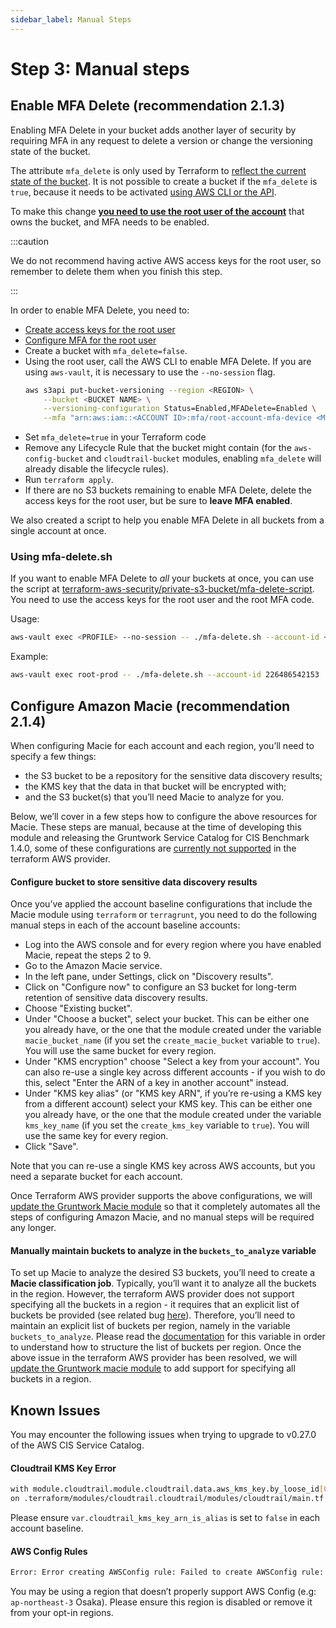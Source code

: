 ```yaml
---
sidebar_label: Manual Steps
---
```


# Step 3: Manual steps

## Enable MFA Delete (recommendation 2.1.3)

Enabling MFA Delete in your bucket adds another layer of security by requiring MFA in any request to delete a version or change the versioning state of the bucket.

The attribute `mfa_delete` is only used by Terraform to [reflect the current state of the bucket](https://registry.terraform.io/providers/hashicorp/aws/latest/docs/resources/s3_bucket#mfa_delete). It is not possible to create a bucket if the `mfa_delete` is `true`, because it needs to be activated [using AWS CLI or the API](https://docs.aws.amazon.com/AmazonS3/latest/userguide/MultiFactorAuthenticationDelete.html).

To make this change [**you need to use the root user of the account**](https://docs.aws.amazon.com/general/latest/gr/root-vs-iam.html#aws_tasks-that-require-root) that owns the bucket, and MFA needs to be enabled.

:::caution

We do not recommend having active AWS access keys for the root user, so remember to delete them when you finish this step.

:::

In order to enable MFA Delete, you need to:

- [Create access keys for the root user](https://docs.aws.amazon.com/IAM/latest/UserGuide/id_root-user.html#id_root-user_manage_add-key)
- [Configure MFA for the root user](https://docs.aws.amazon.com/IAM/latest/UserGuide/id_root-user.html#id_root-user_manage_mfa)
- Create a bucket with `mfa_delete=false`.
- Using the root user, call the AWS CLI to enable MFA Delete. If you are using `aws-vault`, it is necessary to use the `--no-session` flag.
  ```bash
  aws s3api put-bucket-versioning --region <REGION> \
      --bucket <BUCKET NAME> \
      --versioning-configuration Status=Enabled,MFADelete=Enabled \
      --mfa "arn:aws:iam::<ACCOUNT ID>:mfa/root-account-mfa-device <MFA CODE>"
  ```
- Set `mfa_delete=true` in your Terraform code
- Remove any Lifecycle Rule that the bucket might contain (for the `aws-config-bucket` and `cloudtrail-bucket` modules, enabling `mfa_delete` will already disable the lifecycle rules).
- Run `terraform apply`.
- If there are no S3 buckets remaining to enable MFA Delete, delete the access keys for the root user, but be sure to **leave MFA enabled**.

We also created a script to help you enable MFA Delete in all buckets from a single account at once.

### Using mfa-delete.sh

If you want to enable MFA Delete to _all_ your buckets at once, you can use the script at [terraform-aws-security/private-s3-bucket/mfa-delete-script](https://github.com/gruntwork-io/terraform-aws-security/tree/master/modules/private-s3-bucket). You need to use the access keys for the root user and the root MFA code.

Usage:

```bash
aws-vault exec <PROFILE> --no-session -- ./mfa-delete.sh --account-id <ACCOUNT ID>
```

Example:

```bash
aws-vault exec root-prod -- ./mfa-delete.sh --account-id 226486542153
```

## Configure Amazon Macie (recommendation 2.1.4)

When configuring Macie for each account and each region, you’ll need to specify a few things:

- the S3 bucket to be a repository for the sensitive data discovery results;
- the KMS key that the data in that bucket will be encrypted with;
- and the S3 bucket(s) that you’ll need Macie to analyze for you.

Below, we’ll cover in a few steps how to configure the above resources for Macie. These steps are manual, because at the time of developing this module and releasing the Gruntwork Service Catalog for CIS Benchmark 1.4.0, some of these configurations are [currently not supported](https://github.com/hashicorp/terraform-provider-aws/issues/19856) in the terraform AWS provider.

#### Configure bucket to store sensitive data discovery results

Once you’ve applied the account baseline configurations that include the Macie module using `terraform` or `terragrunt`, you need to do the following manual steps in each of the account baseline accounts:

- Log into the AWS console and for every region where you have enabled Macie, repeat the steps 2 to 9.
- Go to the Amazon Macie service.
- In the left pane, under Settings, click on "Discovery results".
- Click on "Configure now" to configure an S3 bucket for long-term retention of sensitive data discovery results.
- Choose "Existing bucket".
- Under "Choose a bucket", select your bucket. This can be either one you already have, or the one that the module created under the variable `macie_bucket_name` (if you set the `create_macie_bucket` variable to `true`). You will use the same bucket for every region.
- Under "KMS encryption" choose "Select a key from your account". You can also re-use a single key across different accounts - if you wish to do this, select "Enter the ARN of a key in another account" instead.
- Under "KMS key alias" (or "KMS key ARN", if you’re re-using a KMS key from a different account) select your KMS key. This can be either one you already have, or the one that the module created under the variable `kms_key_name` (if you set the `create_kms_key` variable to `true`). You will use the same key for every region.
- Click "Save".

Note that you can re-use a single KMS key across AWS accounts, but you need a separate bucket for each account.

Once Terraform AWS provider supports the above configurations, we will
[update the Gruntwork Macie module](https://github.com/gruntwork-io/terraform-aws-cis-service-catalog/issues/205)
so that it completely automates all the steps of configuring Amazon Macie, and no manual steps will be required any longer.

#### Manually maintain buckets to analyze in the `buckets_to_analyze` variable

To set up Macie to analyze the desired S3 buckets, you’ll need to create a **Macie classification job**. Typically, you’ll want it to analyze all the buckets in the region. However, the terraform AWS provider does not support specifying all the buckets in a region - it requires that an explicit list of buckets be provided (see related bug
[here](https://github.com/hashicorp/terraform-provider-aws/issues/20044)). Therefore, you’ll need to maintain an
explicit list of buckets per region, namely in the variable `buckets_to_analyze`. Please read the
[documentation](https://github.com/gruntwork-io/terraform-aws-cis-service-catalog/blob/master/modules/security/macie/variables.tf#L21-L30)
for this variable in order to understand how to structure the list of buckets per region. Once the above issue in the
terraform AWS provider has been resolved, we will
[update the Gruntwork macie module](https://github.com/gruntwork-io/terraform-aws-cis-service-catalog/issues/204)
to add support for specifying all buckets in a region.

## Known Issues

You may encounter the following issues when trying to upgrade to v0.27.0 of the AWS CIS Service Catalog.

#### Cloudtrail KMS Key Error

```bash
with module.cloudtrail.module.cloudtrail.data.aws_kms_key.by_loose_id[0],
on .terraform/modules/cloudtrail.cloudtrail/modules/cloudtrail/main.tf line 40, in data "aws_kms_key" "by_loose_id":
```

Please ensure `var.cloudtrail_kms_key_arn_is_alias` is set to `false` in each account baseline.

#### AWS Config Rules

```bash
Error: Error creating AWSConfig rule: Failed to create AWSConfig rule: InvalidParameterValueException: The sourceIdentifier VPC_SG_OPEN_ONLY_TO_AUTHORIZED_PORTS is invalid. Please refer to the documentation for a list of valid sourceIdentifiers that can be used when AWS is the Owner.
```

You may be using a region that doesn’t properly support AWS Config (e.g: `ap-northeast-3` Osaka). Please ensure this region is disabled or remove it from your opt-in regions.


<!-- ##DOCS-SOURCER-START
{"sourcePlugin":"local-copier","hash":"339270287018e92e149b0be448340c4d"}
##DOCS-SOURCER-END -->
